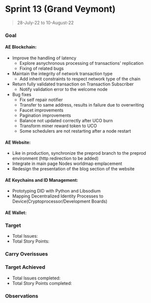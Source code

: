 # Sprint 13 (Grand Veymont)

> 28-July-22 to 10-August-22

### Goal

#### AE Blockchain:
- Improve the handling of latency
  - Explore asnychronous processing of transactions' replication
  - Fixing of related bugs  
- Maintain the integrity of network transaction type
  - Add inherit constraints to respect network type of the chain
- Return fully validated transaction on Transaction Subscriber
  - Notify validation error to the welcome node
- Bug fixes
  - Fix self repair notifier
  - Transfer to same address, results in failure due to overwriting
  - Faucet improvements
  - Pagination improvements
  - Balance not updated correctly after UCO burn
  - Transform miner reward token to UCO
  - Some schedulers are not restarting after a node restart  

#### AE Website: 
- Like in production, synchronize the preprod branch to the preprod environment (http redirection to be added)
- Integrate in main page Nodes worldmap emplacement
- Redesign the presentation of the blog section of the website

#### AE Keychains and ID Management:
- Prototyping DID with Python and Libsodium
- Mapping Decentralized Identity Processes to Device(Cryptoprocessor/Development Boards)

#### AE Wallet:

### Target
- Total Issues: 
- Total Story Points: 

### Carry Overissues

### Target Achieved
- Total Issues completed: 
- Total Story Points completed: 

### Observations 

